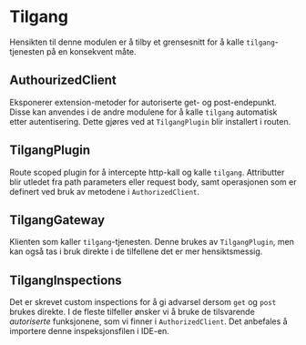 # Tilgang
Hensikten til denne modulen er å tilby et grensesnitt for å kalle `tilgang`-tjenesten på en konsekvent måte.

## AuthourizedClient
Eksponerer extension-metoder for autoriserte get- og post-endepunkt. Disse kan anvendes i de andre modulene for å kalle `tilgang` automatisk etter autentisering. Dette gjøres ved at `TilgangPlugin` blir installert i routen.

## TilgangPlugin
Route scoped plugin for å intercepte http-kall og kalle `tilgang`. Attributter blir utledet fra path parameters eller request body, samt operasjonen som er definert ved bruk av metodene i `AuthorizedClient`. 

## TilgangGateway
Klienten som kaller `tilgang`-tjenesten. Denne brukes av `TilgangPlugin`, men kan også tas i bruk direkte i de tilfellene det er mer hensiktsmessig.

## TilgangInspections
Det er skrevet custom inspections for å gi advarsel dersom `get` og `post` brukes direkte. I de fleste tilfeller ønsker vi å bruke de tilsvarende <i>autoriserte</i> funksjonene, som vi finner i `AuthorizedClient`. Det anbefales å importere denne inspeksjonsfilen i IDE-en.    